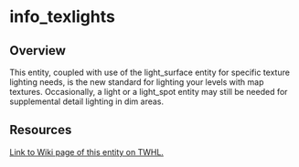 # info_texlights

## Overview

This entity, coupled with use of the light_surface entity for specific texture lighting needs, is the new standard for lighting your levels with map textures. Occasionally, a light or a light_spot entity may still be needed for supplemental detail lighting in dim areas.


## Resources

[Link to Wiki page of this entity on TWHL.](https://twhl.info/wiki/page/info_texlights)